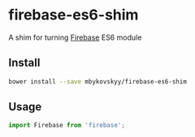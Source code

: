 # firebase-es6-shim
A shim for turning [Firebase][firebase] ES6 module

## Install

```bash
bower install --save mbykovskyy/firebase-es6-shim
```

## Usage

```javascript
import Firebase from 'firebase';
```

[firebase]: https://firebase.com "Firebase"
